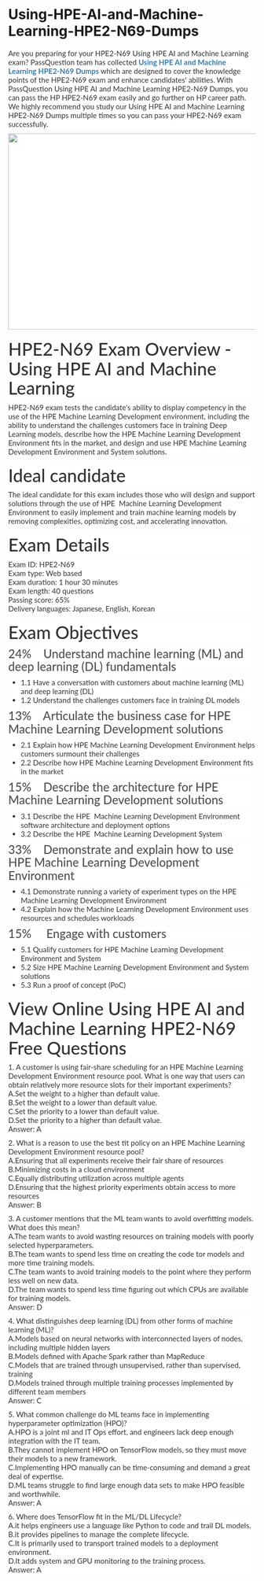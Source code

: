 # Using-HPE-AI-and-Machine-Learning-HPE2-N69-Dumps
<p>
	<span style="font-size:12px;font-weight:normal;">
	<p style="box-sizing:border-box;margin-top:0px;margin-bottom:10px;color:#333333;font-family:Lato;font-size:15px;white-space:normal;background-color:#FFFFFF;">
		Are you preparing for your HPE2-N69 Using HPE AI and Machine Learning exam? PassQuestion team has collected&nbsp;<span style="box-sizing:border-box;font-weight:700;"><a href="https://www.passquestion.com/hpe2-n69.html" style="box-sizing:border-box;background-color:transparent;color:#337AB7;text-decoration-line:none;">Using HPE AI and Machine Learning HPE2-N69 Dumps</a></span>&nbsp;which are designed to cover the knowledge points of the HPE2-N69 exam and enhance candidates' abilities. With PassQuestion Using HPE AI and Machine Learning HPE2-N69 Dumps, you can pass the HP HPE2-N69 exam easily and go further on HP career path. We highly recommend you study our Using HPE AI and Machine Learning HPE2-N69 Dumps multiple times so you can pass your HPE2-N69 exam successfully.
	</p>
	<p style="box-sizing:border-box;margin-top:0px;margin-bottom:10px;color:#333333;font-family:Lato;font-size:15px;white-space:normal;background-color:#FFFFFF;">
		<img alt="" src="https://www.passquestion.com/uploads/pqcom/images/20221103/1768a0f71ced329590dd378b2df3900b.png" style="box-sizing:border-box;vertical-align:middle;max-width:100%;height:399px;width:600px;" />
	</p>
	<h1 style="box-sizing:border-box;margin:20px 0px 10px;font-size:36px;font-family:Lato;font-weight:500;line-height:1.1;color:#333333;white-space:normal;background-color:#FFFFFF;">
		HPE2-N69 Exam Overview - Using HPE AI and Machine Learning
	</h1>
	<p style="box-sizing:border-box;margin-top:0px;margin-bottom:10px;color:#333333;font-family:Lato;font-size:15px;white-space:normal;background-color:#FFFFFF;">
		HPE2-N69 exam tests the candidate's ability to display competency in the use of the HPE Machine Learning Development environment, including the ability to understand the challenges customers face in training Deep Learning models, describe how the HPE Machine Learning Development Environment fits in the market, and design and use HPE Machine Learning Development Environment and System solutions.
	</p>
	<h1 style="box-sizing:border-box;margin:20px 0px 10px;font-size:36px;font-family:Lato;font-weight:500;line-height:1.1;color:#333333;white-space:normal;background-color:#FFFFFF;">
		Ideal candidate
	</h1>
	<p style="box-sizing:border-box;margin-top:0px;margin-bottom:10px;color:#333333;font-family:Lato;font-size:15px;white-space:normal;background-color:#FFFFFF;">
		The ideal candidate for this exam includes those who will design and support solutions through the use of HPE &nbsp;Machine Learning Development Environment to easily implement and train machine learning models by removing complexities, optimizing cost, and accelerating innovation.
	</p>
	<h1 style="box-sizing:border-box;margin:20px 0px 10px;font-size:36px;font-family:Lato;font-weight:500;line-height:1.1;color:#333333;white-space:normal;background-color:#FFFFFF;">
		Exam Details
	</h1>
	<p style="box-sizing:border-box;margin-top:0px;margin-bottom:10px;color:#333333;font-family:Lato;font-size:15px;white-space:normal;background-color:#FFFFFF;">
		Exam ID: HPE2-N69<br style="box-sizing:border-box;" />
Exam type: Web based<br style="box-sizing:border-box;" />
Exam duration: 1 hour 30 minutes<br style="box-sizing:border-box;" />
Exam length: 40 questions<br style="box-sizing:border-box;" />
Passing score: 65%<br style="box-sizing:border-box;" />
Delivery languages: Japanese, English, Korean
	</p>
	<h1 style="box-sizing:border-box;margin:20px 0px 10px;font-size:36px;font-family:Lato;font-weight:500;line-height:1.1;color:#333333;white-space:normal;background-color:#FFFFFF;">
		Exam Objectives
	</h1>
	<h3 style="box-sizing:border-box;font-family:Lato;font-weight:500;line-height:1.1;color:#505050;margin-top:0px;margin-bottom:10px;font-size:24px;white-space:normal;background-color:#FFFFFF;">
		24% &nbsp; &nbsp;Understand machine learning (ML) and deep learning (DL) fundamentals
	</h3>
	<ul style="box-sizing:border-box;margin-top:0px;margin-bottom:10px;color:#333333;font-family:Lato;font-size:15px;white-space:normal;background-color:#FFFFFF;">
		<li style="box-sizing:border-box;">
			1.1 Have a conversation with customers about machine learning (ML) and deep learning (DL)
		</li>
		<li style="box-sizing:border-box;">
			1.2 Understand the challenges customers face in training DL models
		</li>
	</ul>
	<h3 style="box-sizing:border-box;font-family:Lato;font-weight:500;line-height:1.1;color:#505050;margin-top:0px;margin-bottom:10px;font-size:24px;white-space:normal;background-color:#FFFFFF;">
		13% &nbsp; &nbsp;Articulate the business case for HPE Machine Learning Development solutions
	</h3>
	<ul style="box-sizing:border-box;margin-top:0px;margin-bottom:10px;color:#333333;font-family:Lato;font-size:15px;white-space:normal;background-color:#FFFFFF;">
		<li style="box-sizing:border-box;">
			2.1 Explain how HPE Machine Learning Development Environment helps customers surmount their challenges
		</li>
		<li style="box-sizing:border-box;">
			2.2 Describe how HPE Machine Learning Development Environment fits in the market
		</li>
	</ul>
	<h3 style="box-sizing:border-box;font-family:Lato;font-weight:500;line-height:1.1;color:#505050;margin-top:0px;margin-bottom:10px;font-size:24px;white-space:normal;background-color:#FFFFFF;">
		15% &nbsp; &nbsp;Describe the architecture for HPE Machine Learning Development solutions
	</h3>
	<ul style="box-sizing:border-box;margin-top:0px;margin-bottom:10px;color:#333333;font-family:Lato;font-size:15px;white-space:normal;background-color:#FFFFFF;">
		<li style="box-sizing:border-box;">
			3.1 Describe the HPE &nbsp;Machine Learning Development Environment software architecture and deployment options
		</li>
		<li style="box-sizing:border-box;">
			3.2 Describe the HPE &nbsp;Machine Learning Development System
		</li>
	</ul>
	<h3 style="box-sizing:border-box;font-family:Lato;font-weight:500;line-height:1.1;color:#505050;margin-top:0px;margin-bottom:10px;font-size:24px;white-space:normal;background-color:#FFFFFF;">
		33% &nbsp; &nbsp;Demonstrate and explain how to use HPE Machine Learning Development Environment
	</h3>
	<ul style="box-sizing:border-box;margin-top:0px;margin-bottom:10px;color:#333333;font-family:Lato;font-size:15px;white-space:normal;background-color:#FFFFFF;">
		<li style="box-sizing:border-box;">
			4.1 Demonstrate running a variety of experiment types on the HPE Machine Learning Development Environment
		</li>
		<li style="box-sizing:border-box;">
			4.2 Explain how the Machine Learning Development Environment uses resources and schedules workloads
		</li>
	</ul>
	<h3 style="box-sizing:border-box;font-family:Lato;font-weight:500;line-height:1.1;color:#505050;margin-top:0px;margin-bottom:10px;font-size:24px;white-space:normal;background-color:#FFFFFF;">
		15% &nbsp; &nbsp; Engage with customers
	</h3>
	<ul style="box-sizing:border-box;margin-top:0px;margin-bottom:10px;color:#333333;font-family:Lato;font-size:15px;white-space:normal;background-color:#FFFFFF;">
		<li style="box-sizing:border-box;">
			5.1 Qualify customers for HPE Machine Learning Development Environment and System
		</li>
		<li style="box-sizing:border-box;">
			5.2 Size HPE Machine Learning Development Environment and System solutions
		</li>
		<li style="box-sizing:border-box;">
			5.3 Run a proof of concept (PoC)
		</li>
	</ul>
	<h1 style="box-sizing:border-box;margin:20px 0px 10px;font-size:36px;font-family:Lato;font-weight:500;line-height:1.1;color:#333333;white-space:normal;background-color:#FFFFFF;">
		View Online Using HPE AI and Machine Learning HPE2-N69 Free Questions
	</h1>
	<p style="box-sizing:border-box;margin-top:0px;margin-bottom:10px;color:#333333;font-family:Lato;font-size:15px;white-space:normal;background-color:#FFFFFF;">
		1. A customer is using fair-share scheduling for an HPE Machine Learning Development Environment resource pool. What is one way that users can obtain relatively more resource slots for their important experiments?<br style="box-sizing:border-box;" />
A.Set the weight to a higher than default value.<br style="box-sizing:border-box;" />
B.Set the weight to a lower than default value.<br style="box-sizing:border-box;" />
C.Set the priority to a lower than default value.<br style="box-sizing:border-box;" />
D.Set the priority to a higher than default value.<br style="box-sizing:border-box;" />
Answer: A
	</p>
	<p style="box-sizing:border-box;margin-top:0px;margin-bottom:10px;color:#333333;font-family:Lato;font-size:15px;white-space:normal;background-color:#FFFFFF;">
		2. What is a reason to use the best tit policy on an HPE Machine Learning Development Environment resource pool?<br style="box-sizing:border-box;" />
A.Ensuring that all experiments receive their fair share of resources<br style="box-sizing:border-box;" />
B.Minimizing costs in a cloud environment<br style="box-sizing:border-box;" />
C.Equally distributing utilization across multiple agents<br style="box-sizing:border-box;" />
D.Ensuring that the highest priority experiments obtain access to more resources<br style="box-sizing:border-box;" />
Answer: B
	</p>
	<p style="box-sizing:border-box;margin-top:0px;margin-bottom:10px;color:#333333;font-family:Lato;font-size:15px;white-space:normal;background-color:#FFFFFF;">
		3. A customer mentions that the ML team wants to avoid overfitting models. What does this mean?<br style="box-sizing:border-box;" />
A.The team wants to avoid wasting resources on training models with poorly selected hyperparameters.<br style="box-sizing:border-box;" />
B.The team wants to spend less time on creating the code tor models and more time training models.<br style="box-sizing:border-box;" />
C.The team wants to avoid training models to the point where they perform less well on new data.<br style="box-sizing:border-box;" />
D.The team wants to spend less time figuring out which CPUs are available for training models.<br style="box-sizing:border-box;" />
Answer: D
	</p>
	<p style="box-sizing:border-box;margin-top:0px;margin-bottom:10px;color:#333333;font-family:Lato;font-size:15px;white-space:normal;background-color:#FFFFFF;">
		4. What distinguishes deep learning (DL) from other forms of machine learning (ML)?<br style="box-sizing:border-box;" />
A.Models based on neural networks with interconnected layers of nodes, including multiple hidden layers<br style="box-sizing:border-box;" />
B.Models defined with Apache Spark rather than MapReduce<br style="box-sizing:border-box;" />
C.Models that are trained through unsupervised, rather than supervised, training<br style="box-sizing:border-box;" />
D.Models trained through multiple training processes implemented by different team members<br style="box-sizing:border-box;" />
Answer: C
	</p>
	<p style="box-sizing:border-box;margin-top:0px;margin-bottom:10px;color:#333333;font-family:Lato;font-size:15px;white-space:normal;background-color:#FFFFFF;">
		5. What common challenge do ML teams face in implementing hyperparameter optimization (HPO)?<br style="box-sizing:border-box;" />
A.HPO is a joint ml and IT Ops effort, and engineers lack deep enough integration with the IT team.<br style="box-sizing:border-box;" />
B.They cannot implement HPO on TensorFlow models, so they must move their models to a new framework.<br style="box-sizing:border-box;" />
C.Implementing HPO manually can be time-consuming and demand a great deal of expertise.<br style="box-sizing:border-box;" />
D.ML teams struggle to find large enough data sets to make HPO feasible and worthwhile.<br style="box-sizing:border-box;" />
Answer: A
	</p>
	<p style="box-sizing:border-box;margin-top:0px;margin-bottom:10px;color:#333333;font-family:Lato;font-size:15px;white-space:normal;background-color:#FFFFFF;">
		6. Where does TensorFlow fit in the ML/DL Lifecycle?<br style="box-sizing:border-box;" />
A.it helps engineers use a language like Python to code and trail DL models.<br style="box-sizing:border-box;" />
B.it provides pipelines to manage the complete lifecycle.<br style="box-sizing:border-box;" />
C.It is primarily used to transport trained models to a deployment environment.<br style="box-sizing:border-box;" />
D.It adds system and GPU monitoring to the training process.<br style="box-sizing:border-box;" />
Answer: A
	</p>
</span>
</p>
<p>
	<br />
</p>
